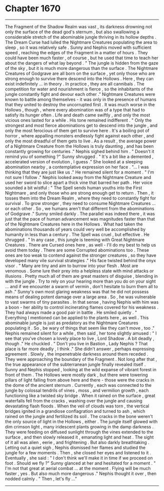 
# Chapter 1670


---

The Fragment of the Shadow Realm was vast , its darkness drowning not only the surface of the dead god's sternum , but also swallowing a considerable stretch of the abominable jungle thriving in its hollow depths . The Dream Curse had lulled the Nightmare Creatures populating the area to sleep , so it was relatively safe .
Sunny and Nephis moved with sufficient speed , reaching the edges of the Fragment in a matter of hours . They could have been much faster , of course , but he used that time to teach her about the dangers of what lay beyond .
" The jungle is hidden from the gaze of the sky , but it is much more dangerous than the surface . The Nightmare Creatures of Godgrave are all born on the surface , yet only those who are strong enough to survive there descend into the Hollows . Here , they can exist indefinitely ... in theory . In practice , they are all cannibals . The competition for water and nourishment is fierce , so the inhabitants of the jungle constantly fight and devour each other .”
Nightmare Creatures were known to battle among themselves - it was only in the presence of humans that they united to destroy the uncorrupted first . It was much worse in the Hollows , though , where every abomination was of a type that had to satisfy its hunger often . Life and death came swiftly , and only the most vicious ones lasted for a while .
His tone remained indifferent .
" Only the strongest and most fierce abominations get to descend into the jungle , and only the most ferocious of them get to survive here . It's a boiling pot of horror , where appalling monsters endlessly fight against each other , and only the most dreadful of them gets to live . As a result , the average power of a Nightmare Creature from the Hollows is truly daunting , and has been constantly growing for centuries ."
Nephis sighed behind him .
" Doesn't it remind you of something ?"
Sunny shrugged .
" It's a bit like a demented , accelerated version of evolution , I guess .”
She looked at a sleeping abomination nearby , a contemplative expression on her face .
"... I was thinking that they are just like us ."
He remained silent for a moment .
" I'm not sure I follow ."
Nephis looked away from the Nightmare Creature and used her sword to slice apart a thick vine that barred her path . Her voice sounded a bit wistful :
" The Spell sends human youths into the First Nightmare , and only those who are strong enough get to return . Then , it tosses them into the Dream Realm , where they need to constantly fight for survival . To grow stronger , they need to consume Nightmare Creatures ... or each other . So , we humans aren't that different from the abominations of Godgrave ."
Sunny smiled darkly . The parallel was indeed there , it was just that the pace of human advancement was magnitudes faster than that of the Nightmare Creatures here in the Hollows . What had taken the abominations thousands of years could very well be accomplished by humanity in less than a century .
The Spell was cruel , but effective .
He shrugged .
" In any case , this jungle is teeming with Great Nightmare Creatures . There are Cursed ones here , as well - I'll do my best to help us avoid them today . There are some Corrupted abominations too . These ones are too weak to contend against the stronger creatures , so they have developed many vile survival strategies ."
His face twisted behind the onyx visor .
" Many are tiny and aim to burrow into your flesh . Most are venomous . Some lure their prey into a helpless state with mind attacks or illusions . Pretty much all of them are great masters of disguise , blending in with the jungle . Try to rely on your hearing more than you do on your sight ... and if we encounter a swarm of vermin , don't hesitate to burn them all to ash ."
Sunny's own most glaring weakness was that he did not possess means of dealing potent damage over a large area . So , he was vulnerable to vast swarms of tiny parasites . In that sense , having Nephis with him was a boon - her ability to control incinerating flames covered for his weakness .
They had always made a good pair in battle .
He smiled quietly .
" Everything I mentioned can be applied to the plants here , as well . This abominable jungle is just as predatory as the Nightmare Creatures populating it . So , be wary of things that seem like they can't move , too ."
Nephis remained silent for a while , then said , her tone slightly amused :
" I see that you've chosen a lovely place to live , Lord Shadow . A bit deadly , though ."
He chuckled .
" Don't you live in Bastion , Lady Nephis ? That place is far more deadly , I think ."
She didn't answer , perhaps expressing agreement .
Slowly , the impenetrable darkness around them receded . They were approaching the boundary of the Fragment .
Not long after that , the true appearance of the subterranean jungle finally revealed itself .
Sunny and Nephis stopped , looking at the wild expanse of vibrant forest in front of them .
The Hollows were mostly dark , but there were towering pillars of light falling from above here and there - those were the cracks in the dome of the ancient sternum . Currently , each was connected to the jungle by colossal tendrils of vines , moss , and vermilion growth , each functioning like a twisted sky bridge .
When it rained on the surface , great waterfalls fell from the cracks , washing over the jungle and causing devastating flash floods .
When the veil of clouds was torn , the vertical bridges ignited in a grandiose conflagration and turned to ash , which rained on the jungle and fertilized its soil .
The cracks in the bone weren't the only source of light in the Hollows , either . The jungle itself glowed with dim crimson light , many iridescent plants growing in the damp darkness . They were feeding on diffused sunlight through the vines extended to the surface , and then slowly released it , emanating light and heat .
The sight of it all was alien , eerie , and frightening .
But also darkly breathtaking .
Letting out a quiet sigh , Nephis dismissed her flames and studied the jungle for a few moments . Then , she closed her eyes and listened to it .
Eventually , she said :
" I don't think we'll make it in time if we proceed on foot . Should we fly ?"
Sunny glanced at her and hesitated for a moment .
" I'm not that great at aerial combat ... at the moment . Flying will be much faster , yes . But also much more dangerous ."
Nephis thought it over , then nodded calmly .
" Then , let's fly …”

---

